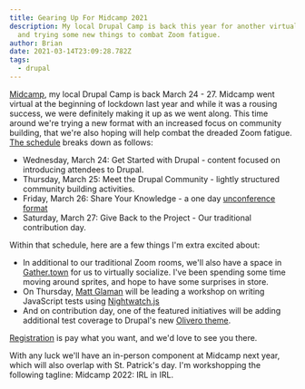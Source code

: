 ```yaml
---
title: Gearing Up For Midcamp 2021
description: My local Drupal Camp is back this year for another virtual event
  and trying some new things to combat Zoom fatigue.
author: Brian
date: 2021-03-14T23:09:28.782Z
tags:
  - drupal
---
```

[Midcamp](https://www.midcamp.org/), my local Drupal Camp is back March 24 - 27. Midcamp went virtual at the beginning of lockdown last year and while it was a rousing success, we were definitely making it up as we went along. This time around we're trying a new format with an increased focus on community building, that we're also hoping will help combat the dreaded Zoom fatigue. [The schedule](https://www.midcamp.org/2021/schedule) breaks down as follows:

* Wednesday, March 24: Get Started with Drupal - content focused on introducing attendees to Drupal.
* Thursday, March 25: Meet the Drupal Community - lightly structured community building activities.
* Friday, March 26: Share Your Knowledge - a one day [unconference format](http://unconference.net/unconferencing-how-to-prepare-to-attend-an-unconference/)
* Saturday, March 27: Give Back to the Project - Our traditional contribution day.

Within that schedule, here are a few things I'm extra excited about:

* In additional to our traditional Zoom rooms, we'll also have a space in [Gather.town](https://gather.town/) for us to virtually socialize. I've been spending some time moving around sprites, and hope to have some surprises in store.
* On Thursday, [Matt Glaman](https://www.drupal.org/u/mglaman) will be leading a workshop on writing JavaScript tests using [Nightwatch.js](https://nightwatchjs.org/)
* And on contribution day, one of the featured initiatives will be adding additional test coverage to Drupal's new [Olivero theme](https://www.drupal.org/about/core/strategic-initiatives/olivero).

[Registration](https://ti.to/midcamp/2021) is pay what you want, and we'd love to see you there.

With any luck we'll have an in-person component at Midcamp next year, which will also overlap with St. Patrick's day. I'm workshopping the following tagline: Midcamp 2022: IRL in IRL.